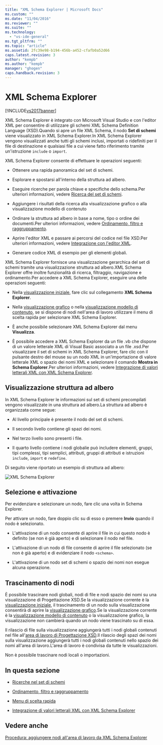 ```yaml
---
title: "XML Schema Explorer | Microsoft Docs"
ms.custom: ""
ms.date: "11/04/2016"
ms.reviewer: ""
ms.suite: ""
ms.technology: 
  - "vs-ide-general"
ms.tgt_pltfrm: ""
ms.topic: "article"
ms.assetid: 2fc39e98-b194-456b-a452-cfafb0a52d66
caps.latest.revision: 3
author: "kempb"
ms.author: "kempb"
manager: "ghogen"
caps.handback.revision: 3
---
```

# XML Schema Explorer
[!INCLUDE[vs2017banner](../code-quality/includes/vs2017banner.md)]

XML Schema Explorer è integrato con Microsoft Visual Studio e con l'editor XML per consentire di utilizzare gli schemi XML Schema Definition Language \(XSD\).Quando si apre un file XML Schema, il nodo **Set di schemi** viene visualizzato in XML Schema Explorer.In XML Schema Explorer vengono visualizzati anche tutti gli schemi inclusi, importati o ridefiniti per il file di destinazione e qualsiasi file a cui viene fatto riferimento tramite un'istruzione `include` o `import`.  
  
 XML Schema Explorer consente di effettuare le operazioni seguenti:  
  
-   Ottenere una rapida panoramica del set di schemi.  
  
-   Esplorare e spostarsi all'interno della struttura ad albero.  
  
-   Eseguire ricerche per parola chiave e specifiche dello schema.Per ulteriori informazioni, vedere [Ricerca del set di schemi](../xml-tools/searching-the-schema-set.md).  
  
-   Aggiungere i risultati della ricerca alla visualizzazione grafico o alla visualizzazione modello di contenuto  
  
-   Ordinare la struttura ad albero in base a nome, tipo o ordine dei documenti.Per ulteriori informazioni, vedere [Ordinamento, filtro e raggruppamento](../xml-tools/sorting-filtering-and-grouping-xml-schema-explorer.md).  
  
-   Aprire l'editor XML e passare ai percorsi del codice nel file XSD.Per ulteriori informazioni, vedere [Integrazione con l'editor XML](../xml-tools/integration-with-xml-editor.md).  
  
-   Generare codice XML di esempio per gli elementi globali.  
  
 XML Schema Explorer fornisce una visualizzazione gerarchica del set di schemi tramite una visualizzazione struttura ad albero.XML Schema Explorer offre inoltre funzionalità di ricerca, filtraggio, navigazione e ordinamento.Per accedere a XML Schema Explorer, eseguire una delle operazioni seguenti:  
  
-   Nella [visualizzazione iniziale](../xml-tools/start-view.md), fare clic sul collegamento **XML Schema Explorer**.  
  
-   Nella [visualizzazione grafico](../xml-tools/graph-view.md) o nella [visualizzazione modello di contenuto](../xml-tools/content-model-view.md), se si dispone di nodi nell'area di lavoro utilizzare il menu di scelta rapida per selezionare XML Schema Explorer.  
  
-   È anche possibile selezionare XML Schema Explorer dal menu **Visualizza**.  
  
-   È possibile accedere a XML Schema Explorer da un file .vb che dispone di un valore letterale XML di Visual Basic associato a un file .xsd.Per visualizzare il set di schemi in XML Schema Explorer, fare clic con il pulsante destro del mouse su un nodo XML in un'importazione di valore letterale XML o spazio dei nomi XML e selezionare il comando **Mostra in Schema Explorer**.Per ulteriori informazioni, vedere [Integrazione di valori letterali XML con XML Schema Explorer](../xml-tools/integration-of-xml-literals-with-xml-schema-explorer.md).  
  
## Visualizzazione struttura ad albero  
 In XML Schema Explorer le informazioni sul set di schemi precompilati vengono visualizzate in una struttura ad albero.La struttura ad albero è organizzata come segue:  
  
-   Al livello principale è presente il nodo del set di schemi.  
  
-   Il secondo livello contiene gli spazi dei nomi.  
  
-   Nel terzo livello sono presenti i file.  
  
-   Il quarto livello contiene i nodi globalie può includere elementi, gruppi, tipi complessi, tipi semplici, attributi, gruppi di attributi e istruzioni `include`, `import` e `redefine`.  
  
 Di seguito viene riportato un esempio di struttura ad albero:  
  
 ![XML Schema Explorer](~/docs/xml-tools/media/xmlschemaexplorer.gif "XMLSchemaExplorer")  
  
## Selezione e attivazione  
 Per evidenziare e selezionare un nodo, fare clic una volta in Schema Explorer.  
  
 Per attivare un nodo, fare doppio clic su di esso o premere **Invio** quando il nodo è selezionato.  
  
-   L'attivazione di un nodo consente di aprire il file in cui questo nodo è definito \(se non è già aperto\) e di selezionare il nodo nel file.  
  
-   L'attivazione di un nodo di file consente di aprire il file selezionato \(se non è già aperto\) e di evidenziare il nodo `<schema>`.  
  
-   L'attivazione di un nodo set di schemi o spazio dei nomi non esegue alcuna operazione.  
  
## Trascinamento di nodi  
 È possibile trascinare nodi globali, nodi di file e nodi spazio dei nomi su una visualizzazione di Progettazione XSD.Se la visualizzazione corrente è la [visualizzazione iniziale](../xml-tools/start-view.md), il trascinamento di un nodo sulla visualizzazione consentirà di aprire la [visualizzazione grafico](../xml-tools/graph-view.md).Se la visualizzazione corrente è la [visualizzazione modello di contenuto](../xml-tools/content-model-view.md) o la visualizzazione grafico, la visualizzazione non cambierà quando un nodo viene trascinato su di essa.  
  
 Il rilascio di file sulla visualizzazione aggiungerà tutti i nodi globali contenuti nel file all'[area di lavoro di Progettazione XSD](../xml-tools/xml-schema-designer-workspace.md).Il rilascio degli spazi dei nomi sulla visualizzazione aggiungerà tutti i nodi globali contenuti nello spazio dei nomi all'area di lavoro.L'area di lavoro è condivisa da tutte le visualizzazioni.  
  
 Non è possibile trascinare nodi locali o importazioni.  
  
## In questa sezione  
  
-   [Ricerche nel set di schemi](../xml-tools/searching-the-schema-set.md)  
  
-   [Ordinamento, filtro e raggruppamento](../xml-tools/sorting-filtering-and-grouping-xml-schema-explorer.md)  
  
-   [Menu di scelta rapida](../xml-tools/context-menus-xml-schema-explorer.md)  
  
-   [Integrazione di valori letterali XML con XML Schema Explorer](../xml-tools/integration-of-xml-literals-with-xml-schema-explorer.md)  
  
## Vedere anche  
 [Procedura: aggiungere nodi all'area di lavoro da XML Schema Explorer](../xml-tools/how-to-add-nodes-to-the-workspace-from-the-xml-schema-explorer.md)